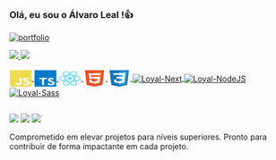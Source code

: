 
### Olá, eu sou o Álvaro Leal !👍

[![portfolio](https://img.shields.io/badge/Portfolio-000000?style=for-the-badge&logo=About.me&logoColor=white)](https://alvaroleal-dev.vercel.app/)

<div>
  <a href='https://alvaroleal-dev.vercel.app/'>
<img height='180em' src='https://github-readme-stats.vercel.app/api?username=ALVAROLEAL77&show_icons=true&theme=tokyonight'>
<img height='180em' src='https://github-readme-stats.vercel.app/api/top-langs/?username=ALVAROLEAL77&layout=compact&theme=tokyonight'>
</div>

<div style="display: inline_block"><br>
  <img align="center" alt="Loyal-Js" height="30" width="40" src="https://raw.githubusercontent.com/devicons/devicon/master/icons/javascript/javascript-plain.svg">
  <img align="center" alt="Loyal-Ts" height="30" width="40" src="https://raw.githubusercontent.com/devicons/devicon/master/icons/typescript/typescript-plain.svg">
  <img align="center" alt="Loyal-React" height="30" width="40" src="https://raw.githubusercontent.com/devicons/devicon/master/icons/react/react-original.svg">
  <img align="center" alt="Loyal-HTML" height="30" width="40" src="https://raw.githubusercontent.com/devicons/devicon/master/icons/html5/html5-original.svg">
  <img align="center" alt="Loyal-CSS" height="30" width="40" src="https://raw.githubusercontent.com/devicons/devicon/master/icons/css3/css3-original.svg">
  <img align="center" alt="Loyal-Next" height="30" width="40" src="https://cdn.jsdelivr.net/gh/devicons/devicon/icons/jquery/jquery-original.svg">
  <img align="center" alt="Loyal-NodeJS" height="30" width="40" src="https://cdn.jsdelivr.net/gh/devicons/devicon/icons/nodejs/nodejs-plain.svg">
  <img  align="center" alt="Loyal-Sass" src="https://cdn.jsdelivr.net/gh/devicons/devicon/icons/sass/sass-original.svg" />

</div>

##

<div> 
  <a href="https://www.linkedin.com/in/%C3%A1lvaro-leal/" target="_blank"><img src="https://img.shields.io/badge/LinkedIn-0077B5?style=for-the-badge&logo=linkedin&logoColor=white" target="_blank"></a>
  <a href="mailto:alvaroleal27815@gmail.com" target="_blank"><img src="https://img.shields.io/badge/Gmail-D14836?style=for-the-badge&logo=gmail&logoColor=white" target="_blank"></a>
 	<a href="https://w.app/AlvaroLeal" target="_blank"><img src="https://img.shields.io/badge/WhatsApp-25D366?style=for-the-badge&logo=whatsapp&logoColor=white" target="_blank"></a>
  
</div>


  
 

<p>Comprometido em elevar projetos para níveis superiores. Pronto para contribuir de forma impactante em cada projeto.</p>
